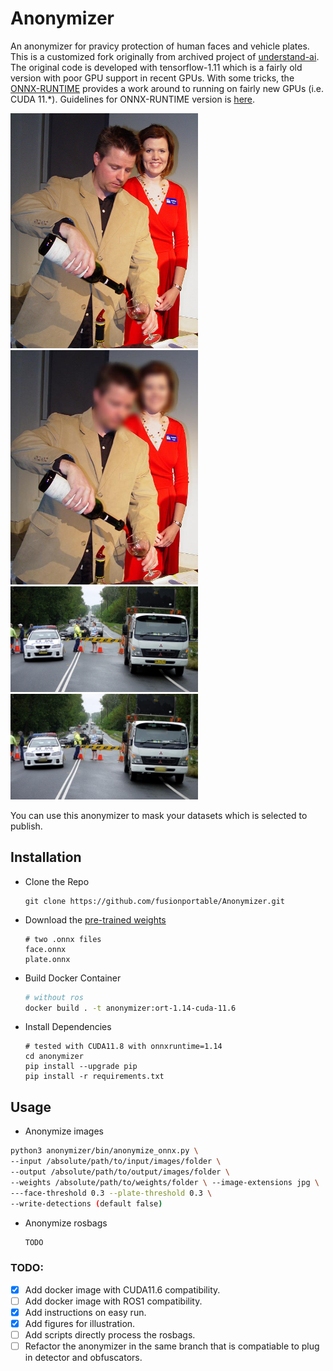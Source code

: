 # Anonymizer
An anonymizer for pravicy protection of human faces and vehicle plates. This is a customized fork originally from archived project of [understand-ai](https://github.com/understand-ai/anonymizer). The original code is developed with tensorflow-1.11 which is a fairly old version with poor GPU support in recent GPUs. With some tricks, the [ONNX-RUNTIME](https://onnxruntime.ai/) provides a work around to running on fairly new GPUs (i.e. CUDA 11.*). Guidelines for ONNX-RUNTIME version is [here](#onnx-ify-anonymizer).

<img src="./images/raw/coco01.jpg" alt="original image" width="300">
<img src="images/anonymized/coco01.jpg" alt="anonymized image" width="300">

<img src="./images/raw/coco02.jpg" alt="original image" width="300">
<img src="images/anonymized/coco02.jpg" alt="anonymized image" width="300">

You can use this anonymizer to mask your datasets which is selected to publish.

## Installation

- Clone the Repo
  ```shell
  git clone https://github.com/fusionportable/Anonymizer.git
  ```

- Download the [pre-trained weights](https://drive.google.com/drive/folders/1cuu-lvG8Z6j8K9f66vxztk5XzaqRGI-e?usp=drive_link)
  
  ```shell
  # two .onnx files
  face.onnx
  plate.onnx
  ```
- Build Docker Container
  <!-- - Without ROS -->
    ```bash
    # without ros
    docker build . -t anonymizer:ort-1.14-cuda-11.6
    ```

  <!-- - With ROS support
    ```bash
    # build from local
    docker build -t ros-noetic-miniconda:latest .
    # if build failed pull from docker hub
    docker pull 11710414/ros-noetic-miniconda:latest
    ``` -->

- Install Dependencies
  <!-- # conda create --name anonymizer python=3.6 -y
  # conda activate anonymizer
  # cd /workspace/anonymizer -->
  ```shell
  # tested with CUDA11.8 with onnxruntime=1.14
  cd anonymizer
  pip install --upgrade pip
  pip install -r requirements.txt
  ```

## Usage
- Anonymize images
```bash
python3 anonymizer/bin/anonymize_onnx.py \
--input /absolute/path/to/input/images/folder \
--output /absolute/path/to/output/images/folder \ 
--weights /absolute/path/to/weights/folder \ --image-extensions jpg \ 
---face-threshold 0.3 --plate-threshold 0.3 \
--write-detections (default false)
```
- Anonymize rosbags
  ```bash
  TODO
  ```

### TODO:
  - [x] Add docker image with CUDA11.6 compatibility.
  - [ ] Add docker image with ROS1 compatibility.
  - [x] Add instructions on easy run.
  - [x] Add figures for illustration.
  - [ ] Add scripts directly process the rosbags.
  - [ ] Refactor the anonymizer in the same branch that is compatiable to plug in detector and obfuscators.